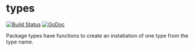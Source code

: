 # types

[![Build Status](https://travis-ci.org/fcavani/types.svg?branch=master)](https://travis-ci.org/fcavani/types) [![GoDoc](https://godoc.org/github.com/fcavani/types?status.svg)](https://godoc.org/github.com/fcavani/types)

Package types have functions to create an instatiation of one type from the type name.